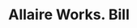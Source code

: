 ---
doi: 10.7916/D8QV4ZMB
date_other: '1867'
date_other_textual: '1867'
form: printed ephemera
genre:
- Invoices
name:
- Allaire Works
object_in_context_url: https://biggert.cul.columbia.edu/items/view/ave_biggert_00941
subject_hierarchical_geographic:
- New York, New York, United States
subject_name:
- Allaire Works
title: Allaire Works. Bill
sort_title: Allaire Works. Bill
call_number: ave_biggert_00941
coordinates:
- 40.71277777777778,-74.00583333333333
pid: ave_biggert_00941
identifiers: ave_biggert_00941
thumbnail: https://derivativo-3.library.columbia.edu/iiif/2/ldpd:344501/full/!256,256/0/native.jpg
permalink: "/items/ave_biggert_00941/"
layout: iiif-image-page
---